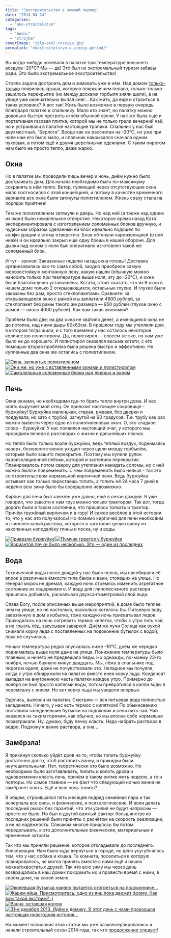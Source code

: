 ```yaml
---
title: "Экостроительство в зимний период"
date: "2014-04-24"
categories: 
  - "eko-stroitelstvo"
tags: 
  - "budni"
  - "strojka"
coverImage: "iglu-otel-rossiya.jpg"
permalink: "ekostroitelstvo-v-zimniy-period/"
---
```


Вы когда-нибудь ночевали в палатке при температуре внешнего воздуха -20°C? Мы — да! Это был не экстремальный туризм забавы ради. Это было экстремальное экостроительство!

Стояла задача достроить дом и зимовать уже в нём. Над домом [только-только](http://svobodaiznutri.ru/krysha-dlya-ekodoma-3/ "Крыша для экодома. Часть третья.") появилась крыша, которую покрыли чем попало, только-только зашилось перекрытие (но между досками горбыля зияли щели), а на улице уже окончательно выпал снег... Как жить, да ещё и строиться в таких условиях? А вот так! Жить было возможно в первую очередь благодаря палатке и спальнику. Мало кто знает, но палатку можно довольно быстро прогреть огнём обычной свечи. У нас же была ещё и портативная газовая плитка, которой мы не только грели вечерний чай, но и устраивали в палатке настоящие тропики. Спальник у нас был двухместный, "Берлога". Вроде как он рассчитан на -20°C, но уже при ноле нам его было мало, и спальник накрывался сначала одним пуховым, а потом ещё и двумя шерстяными одеялами. С таким пирогом нам было не просто тепло, даже жарко.

## Окна

Но в палатке мы проводили лишь вечер и ночь, днём нужно было достраивать дом. Для начала необходимо было по-максимуму сохранять в нём тепло. Ветер, гуляющий через отсутствующие окна мало соотносился с этой концепцией, и потому в качестве временного варианта все окна были затянуты полиэтиленом. Жизнь сразу стала на порядок приятнее!

Тем же полиэтиленом затянули и дверь. Но над ней (а также над одним из окон) было немаленькое отверстие. Некоторое время назад Катя экспериментировала с изготовлением соломенных блоков вручную, и чудесным образом сделанный ей блок идеально подошёл по конфигурации к этому отверстию. Блок обтянули пароизоляцией (о ней ниже) и он идеально закрыл ещё одну брешь в нашей обороне. Для дырки над окном с ноля был оперативно изготовлен такой же соломенный блок.

И тут - звонок! Заказанные неделю назад окна готовы! Доставка организовалась как-то сама собой, заодно приобрели самую морозостойкую монтажную пену, какую нашли (обычную можно наносить только при температуре выше ноля, эту до -20°С), и окна были благополучно установлены. Кстати, стоит сказать, что из 9 окон в нашем доме только 2 открывающихся, остальные глухие. И глухие были заказаны без рам, просто стеклопакетами. Сравните: за открывающееся окно с рамой мы заплатили 4800 рублей, за стеклопакет без рамы такого же размера — 950 рублей (глухое окно с рамой — около 4000 рублей). Как вам такая экономия?

Проблем было две: на два окна не хватило денег, а имеющиеся окна не до потолка, над ними дыры 60х60см. В прошлом году мы утепляли дом, в котором тогда жили, и с того времени у нас осталось некоторое количество полистирола. Да, полистирол — совсем не эко, но нам уже было не до хорошего. И полистирол оказался весьма кстати, с его помощью вторая проблема была решена быстро и эффективно. Не купленные два окна же остались с полиэтиленом.

[![Окна, затянутые полиэтиленом](images/IMG_20131011_122859-240x180.jpg)](http://svobodaiznutri.ru/wp-content/uploads/IMG_20131011_122859.jpg)[![Они же, но уже с вставленными окнами и полистиролом](images/IMG_20131121_104936-240x180.jpg)](http://svobodaiznutri.ru/wp-content/uploads/IMG_20131121_104936.jpg)[![Самодельные соломенные блоки над дверью и окном](images/IMG_20131107_140614-e1398341469484-135x180.jpg)](http://svobodaiznutri.ru/wp-content/uploads/IMG_20131107_140614-e1398341469484.jpg)

## Печь

Окна окнами, но необходимо где-то брать тепло внутри дома. И нас опять выручает мой отец. Он привозит настоящее сокровище - буржуйку! Буржуйка маленькая, старая, ржавая, без дверки и поддувала, но зато с трубой, загнутой на 90 градусов. Т.е. трубу как раз можно вывести через одно из полиэтиленовых окон. О, это сладкое слово - буржуйка! У нас появился настоящий очаг, у которого мы проводили вечера в разговорах о жизни и дальнейших планах.

Но тепло было только возле буржуйки, ведь теплый воздух, поднимаясь наверх, безпрепятственно уходил через щели между горбылём, которым было зашито перекрытие. Поэтому мы купили рулон пароизоляционной плёнки, которой и застелили перекрытие. Планировалось потом сверху для утепления накидать соломы, но с ней можно было и повременить. С чем повременить было нельзя - так это со строительством нормальной кирпичной печи. Ведь буржуйка остывает как только перестаёшь топить, а топить её 24 часа 7 дней в неделю всю зиму было бы совершенно невозможно.

Кирпич для печи был завезён уже давно, ещё в сезон дождей. Я уже говорил, что завезти к нам груз можно только трактором. Так вот, тогда дороги были в таком состоянии, что пришлось толкать и трактор. Причём гружёный кирпичом и в гору! И самое весёлое в этой истории то, что у нас это получалось! Но помимо кирпичей для печи необходим и глинопесчаный раствор, которого я заготовил целую ванну из накопанных неподалёку глины и песка, ну и воды.

[![Привезли буржуйку!](images/IMG_20131017_182042-e1398342155768-135x180.jpg)](http://svobodaiznutri.ru/wp-content/uploads/IMG_20131017_182042-e1398342155768.jpg)[![Пумчик греется у буржуйки](images/IMG_20131029_164042-240x180.jpg)](http://svobodaiznutri.ru/wp-content/uploads/IMG_20131029_164042.jpg)[![Вариантов печки было несколько. Это — один из последних](images/IMG_20131017_182158-240x180.jpg)](http://svobodaiznutri.ru/wp-content/uploads/IMG_20131017_182158.jpg)

## Вода

Технической воды после дождей у нас было полно, мы насобирали её впрок в различные ёмкости типа баков и ванн, стоявших на улице. Но генерал мороз не дремал, каждую ночь стремясь изменить агрегатное состояние их содержимого. И воду для глинопесчаного раствора пришлось добывать, раскалывая двухсантиметровый слой льда.

Слава Богу, после описанных выше мероприятий, в доме было теплее чем на улице, но не настолько, насколько хотелось бы. Питьевую воду, завезённую в дом в избытке, тоже каждую ночь прихватывал ледок. Приходилось на ночь согревать термос кипятка, чтобы с утра пить чай, а не грызть лёд, закусывая заваркой. Днём же лучи Солнца как рукой снимали корку льда с поставленных на подоконник бутылок с водой, пока не случилось...

Ночью температура редко опускалась ниже -10°C, днём же нередко поднималась выше ноля даже на улице. Понижение температуры было плавным, и ничего не предвещало беды. Но однажды, по-моему 23-го ноября, ночью бахнуло минус двадцать. Мы, лёжа в спальнике под пирогом одеял, даже не почувствовали это. Неладное мы почуяли, когда с утра обнаружили на палатке вместо инея корку льда. Конденсат выпадал на внутреннюю часть палатки каждое утро. Примерно до ноября он был просто каплями воды, потом превратился в капли воды в перемешку с инеем. Но вот корку льда мы увидели впервые.

Оделись, вылезли из палатки. Смотрим — вся питьевая вода полностью заледенела. Ничего, у нас есть термос с кипятком! По обыкновению поставили заледеневшие бутылки на подоконик и сели пить чай. Чай оказался не таким горячим, как обычно, но мы вполне себе нормально позавтракали. Ну, думаю, буду печку класть. Надо набрать раствора в ведро. Подхожу к ванне раствора, а она...

## Замёрзла!

Я прикинул сколько уйдёт дров на то, чтобы топить буржуйку достаточно долго, чтоб растопить ванну, и прикидки были неутешительными. Нет, теоретически это было возможно. Но необходимо было заготавливать, пилить и колоть дрова и одновременно класть печь, причём в таком ритме жить неделю, а то и полторы. Но самое главное — не факт что следующей ночью ванна не замёрзнет опять. Ещё и всю ночь топить?

В общем, строившаяся пять месяцев подряд семейная пара и так исчерпала все силы, и физические, и психологические. И воли делать последний рывок без гарантий, что эти усилия не будут напрасны — просто не было. Но был и другой важный фактор: большинство из последних решений были приняты с расчётом на скорость реализации, а не на надёжность. Слишком многое пришлось бы потом переделывать, а это дополнительные физические, материальные и временные затраты.

Так что мы приняли решение, которое откладывали до последнего. Консервация. Нам было куда вернуться в городе, но дело усугублялось тем, что у нас собака и кошка. Та комната, поселиться в которую планировалось, не могла принять вместе с нами ещё и наших мохнатохвостатых друзей. Так что всю зиму мы через день возвращались в наш домик покормить их и провести время с ними, в своём доме, на своей земле.

[![Околевшая бутылка наивно пытается отогреться на подоконнике...](images/IMG_20131121_104957-240x180.jpg)](http://svobodaiznutri.ru/wp-content/uploads/IMG_20131121_104957.jpg)[![Жарим яйца. Присмотритесь: одно из яиц пока держит форму. Как вам такой экстрим? :)](images/IMG_20131107_140331-240x180.jpg)](http://svobodaiznutri.ru/wp-content/uploads/IMG_20131107_140331.jpg)[![Ванна, вставшая колом](images/IMG_20131028_161605-240x180.jpg)](http://svobodaiznutri.ru/wp-content/uploads/IMG_20131028_161605.jpg)[![31-е декабря 2013. Идём к домику. В этот день с нами произошла настоящая новогодняя история...](images/IMG_20131125_143147-240x180.jpg)](http://svobodaiznutri.ru/wp-content/uploads/IMG_20131125_143147.jpg)

На момент написания этой статьи мы уже разконсервировались и начали строительный сезон 2014 года, так что [продолжение следует](http://svobodaiznutri.ru/postroit-sebe-dom-mif-ili-realnost/ "Построить себе дом: миф или реальность")!
